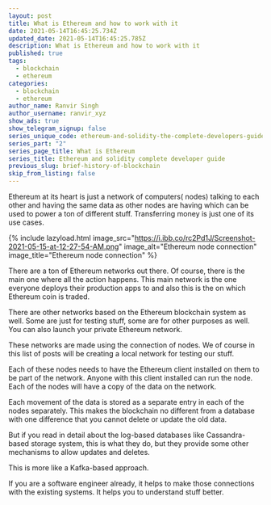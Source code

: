 ```yaml
---
layout: post
title: What is Ethereum and how to work with it
date: 2021-05-14T16:45:25.734Z
updated_date: 2021-05-14T16:45:25.785Z
description: What is Ethereum and how to work with it
published: true
tags:
  - blockchain
  - ethereum
categories:
  - blockchain
  - ethereum
author_name: Ranvir Singh
author_username: ranvir_xyz
show_ads: true
show_telegram_signup: false
series_unique_code: ethereum-and-solidity-the-complete-developers-guide
series_part: "2"
series_page_title: What is Ethereum
series_title: Ethereum and solidity complete developer guide
previous_slug: brief-history-of-blockchain
skip_from_listing: false
---
```

Ethereum at its heart is just a network of computers( nodes) talking to each other and having the same data as other nodes are having which can be used to power a ton of different stuff. Transferring money is just one of its use cases.

{% include lazyload.html image_src="https://i.ibb.co/rc2Pd1J/Screenshot-2021-05-15-at-12-27-54-AM.png" image_alt="Ethereum node connection" image_title="Ethereum node connection" %}

There are a ton of Ethereum networks out there. Of course, there is the main one where all the action happens. This main network is the one everyone deploys their production apps to and also this is the on which Ethereum coin is traded.

There are other networks based on the Ethereum blockchain system as well. Some are just for testing stuff, some are for other purposes as well. You can also launch your private Ethereum network.

These networks are made using the connection of nodes. We of course in this list of posts will be creating a local network for testing our stuff.

Each of these nodes needs to have the Ethereum client installed on them to be part of the network. Anyone with this client installed can run the node. Each of the nodes will have a copy of the data on the network.

Each movement of the data is stored as a separate entry in each of the nodes separately. This makes the blockchain no different from a database with one difference that you cannot delete or update the old data.

But if you read in detail about the log-based databases like Cassandra-based storage system, this is what they do, but they provide some other mechanisms to allow updates and deletes.

This is more like a Kafka-based approach.

If you are a software engineer already, it helps to make those connections with the existing systems. It helps you to understand stuff better.